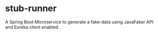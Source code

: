 # stub-runner
 A Spring Boot Microservice to generate a fake-data using JavaFaker API and Eureka client enabled.
